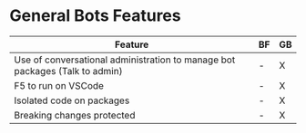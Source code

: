 # General Bots Features

| Feature                                                                    | BF | GB |
|----------------------------------------------------------------------------|----|----|
| Use of conversational administration to manage bot packages (Talk to admin)| -  | X  |
| F5 to run on VSCode                                                        | -  | X  |
| Isolated code on packages                                                  | -  | X  |
| Breaking changes protected                                                 | -  | X  |
